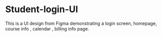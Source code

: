 # Student-login-UI
This is a UI design from Figma demonstrating a login screen, homepage, course info , calendar , billing info page. 
